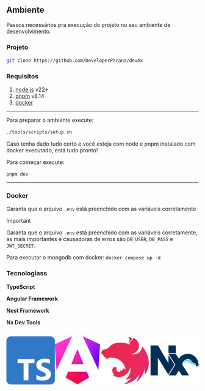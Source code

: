 ## Ambiente

Passos necessários pra execução do projeto no seu ambiente de desenvolvimento.

### Projeto

```sh
git clone https://github.com/DeveloperParana/devmx
```

### Requisitos

1. [node.js](https://nodejs.org/pt/download) v22+
1. [pnpm](https://pnpm.io/installation) v8.14
1. [docker](https://docs.docker.com/engine/install)

---

Para preparar o ambiente execute:

```sh
./tools/scripts/setup.sh
```

Caso tenha dado tudo certo e você esteja com node e pnpm instalado com docker executado, está tudo pronto!

Para começar execute:

```sh
pnpm dev
```


---

### Docker

Garanta que o arquivo `.env` está preenchido com as variáveis corretamente

> [!IMPORTANT]
> Garanta que o arquivo `.env` está preenchido com as variáveis corretamente, as mais importantes e causadoras de erros são `DB_USER`, `DB_PASS` e `JWT_SECRET`.

Para executar o mongodb com docker: `docker compose up -d`


### Tecnologiass


**TypeScript**

**Angular Framework**

**Nest Framework**

**Nx Dev Tools**

<div style="width: 100%; display: flex; justify-content: space-between">

![TypeScript](../assets/logos/typescript.svg)

![TypeScript](../assets/logos/angular.svg)

![TypeScript](../assets/logos/nest.svg)

![TypeScript](../assets/logos/nx.svg)

</div>
